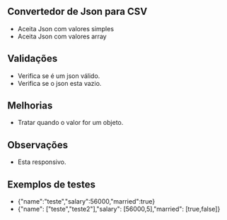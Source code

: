 ## Convertedor de Json para CSV
- Aceita Json com valores simples
- Aceita Json com valores array

## Validações
- Verifica se é um json válido.
- Verifica se o json esta vazio.

## Melhorias
- Tratar quando o valor for um objeto.

## Observações
- Esta responsivo.

## Exemplos de testes

- {"name":"teste","salary":56000,"married":true}
- {"name": ["teste","teste2"],"salary": [56000,5],"married": [true,false]}
